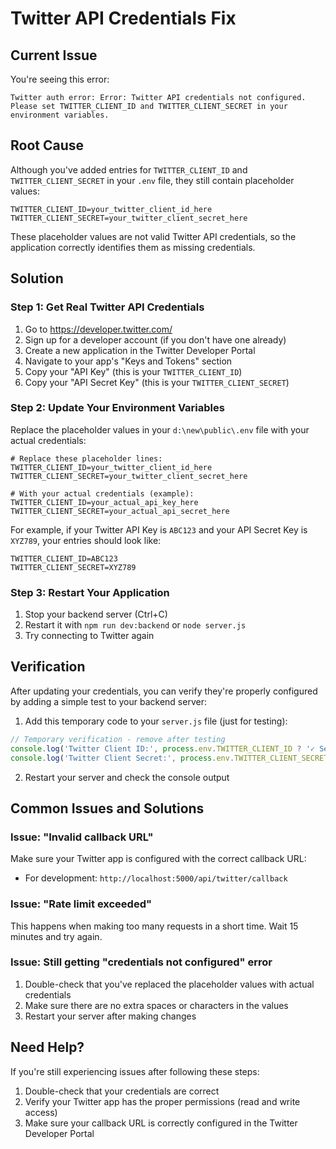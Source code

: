 # Twitter API Credentials Fix

## Current Issue
You're seeing this error:
```
Twitter auth error: Error: Twitter API credentials not configured. Please set TWITTER_CLIENT_ID and TWITTER_CLIENT_SECRET in your environment variables.
```

## Root Cause
Although you've added entries for `TWITTER_CLIENT_ID` and `TWITTER_CLIENT_SECRET` in your `.env` file, they still contain placeholder values:
```
TWITTER_CLIENT_ID=your_twitter_client_id_here
TWITTER_CLIENT_SECRET=your_twitter_client_secret_here
```

These placeholder values are not valid Twitter API credentials, so the application correctly identifies them as missing credentials.

## Solution

### Step 1: Get Real Twitter API Credentials

1. Go to https://developer.twitter.com/
2. Sign up for a developer account (if you don't have one already)
3. Create a new application in the Twitter Developer Portal
4. Navigate to your app's "Keys and Tokens" section
5. Copy your "API Key" (this is your `TWITTER_CLIENT_ID`)
6. Copy your "API Secret Key" (this is your `TWITTER_CLIENT_SECRET`)

### Step 2: Update Your Environment Variables

Replace the placeholder values in your `d:\new\public\.env` file with your actual credentials:

```
# Replace these placeholder lines:
TWITTER_CLIENT_ID=your_twitter_client_id_here
TWITTER_CLIENT_SECRET=your_twitter_client_secret_here

# With your actual credentials (example):
TWITTER_CLIENT_ID=your_actual_api_key_here
TWITTER_CLIENT_SECRET=your_actual_api_secret_here
```

For example, if your Twitter API Key is `ABC123` and your API Secret Key is `XYZ789`, your entries should look like:
```
TWITTER_CLIENT_ID=ABC123
TWITTER_CLIENT_SECRET=XYZ789
```

### Step 3: Restart Your Application

1. Stop your backend server (Ctrl+C)
2. Restart it with `npm run dev:backend` or `node server.js`
3. Try connecting to Twitter again

## Verification

After updating your credentials, you can verify they're properly configured by adding a simple test to your backend server:

1. Add this temporary code to your `server.js` file (just for testing):
```javascript
// Temporary verification - remove after testing
console.log('Twitter Client ID:', process.env.TWITTER_CLIENT_ID ? '✓ Set' : '✗ Not set');
console.log('Twitter Client Secret:', process.env.TWITTER_CLIENT_SECRET ? '✓ Set' : '✗ Not set');
```

2. Restart your server and check the console output

## Common Issues and Solutions

### Issue: "Invalid callback URL"
Make sure your Twitter app is configured with the correct callback URL:
- For development: `http://localhost:5000/api/twitter/callback`

### Issue: "Rate limit exceeded"
This happens when making too many requests in a short time. Wait 15 minutes and try again.

### Issue: Still getting "credentials not configured" error
1. Double-check that you've replaced the placeholder values with actual credentials
2. Make sure there are no extra spaces or characters in the values
3. Restart your server after making changes

## Need Help?
If you're still experiencing issues after following these steps:
1. Double-check that your credentials are correct
2. Verify your Twitter app has the proper permissions (read and write access)
3. Make sure your callback URL is correctly configured in the Twitter Developer Portal